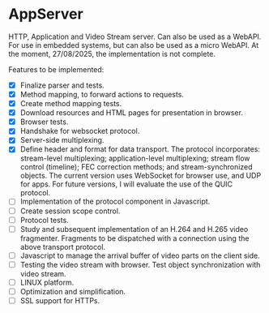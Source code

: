 # AppServer
HTTP, Application and Video Stream server. Can also be used as a WebAPI.
For use in embedded systems, but can also be used as a micro WebAPI.
At the moment, 27/08/2025, the implementation is not complete.

Features to be implemented:

- [X] Finalize parser and tests.
- [X] Method mapping, to forward actions to requests.
- [X] Create method mapping tests.
- [X] Download resources and HTML pages for presentation in browser.
- [X] Browser tests.
- [X] Handshake for websocket protocol.
- [X] Server-side multiplexing.
- [X] Define header and format for data transport. The protocol incorporates: stream-level multiplexing; application-level multiplexing; stream flow control (timeline); FEC correction methods; and stream-synchronized objects. The current version uses WebSocket for browser use, and UDP for apps. For future versions, I will evaluate the use of the QUIC protocol.
- [ ] Implementation of the protocol component in Javascript.
- [ ] Create session scope control.
- [ ] Protocol tests.
- [ ] Study and subsequent implementation of an H.264 and H.265 video fragmenter. Fragments to be dispatched with a connection using the above transport protocol.
- [ ] Javascript to manage the arrival buffer of video parts on the client side.
- [ ] Testing the video stream with browser. Test object synchronization with video stream.
- [ ] LINUX platform.
- [ ] Optimization and simplification.
- [ ] SSL support for HTTPs.
